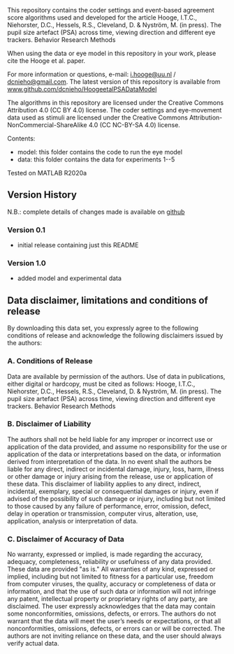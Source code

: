 This repository contains the coder settings and event-based agreement
score algorithms used and developed for the article Hooge, I.T.C.,
Niehorster, D.C., Hessels, R.S., Cleveland, D. & Nyström, M. (in press). The pupil size artefact (PSA) across time, viewing direction and different eye trackers. Behavior Research Methods

When using the data or eye model in this repository in your
work, please cite the Hooge et al. paper.

For more information or questions, e-mail: i.hooge@uu.nl /
dcnieho@gmail.com. The latest version of this repository is available
from www.github.com/dcnieho/HoogeetalPSADataModel

The algorithms in this repository are licensed under the Creative
Commons Attribution 4.0 (CC BY 4.0) license. The coder settings and
eye-movement data used as stimuli are licensed under the Creative
Commons Attribution-NonCommercial-ShareAlike 4.0 (CC NC-BY-SA 4.0)
license.

Contents:
- model: this folder contains the code to run the eye model
- data: this folder contains the data for experiments 1--5

Tested on MATLAB R2020a

## Version History
N.B.: complete details of changes made is available on [github](https://github.com/dcnieho/HoogeetalPSADataModel)
### Version 0.1
- initial release containing just this README
### Version 1.0
- added model and experimental data




## Data disclaimer, limitations and conditions of release
By downloading this data set, you expressly agree to the following conditions of release and acknowledge the following disclaimers issued by the authors:

### A. Conditions of Release
Data are available by permission of the authors. Use of data in publications, either digital or hardcopy, must be cited as follows: 
Hooge, I.T.C., Niehorster, D.C., Hessels, R.S., Cleveland, D. & Nyström, M. (in press). The pupil size artefact (PSA) across time, viewing direction and different eye trackers. Behavior Research Methods

### B. Disclaimer of Liability
The authors shall not be held liable for any improper or incorrect use or application of the data provided, and assume no responsibility for the use or application of the data or interpretations based on the data, or information derived from interpretation of the data. In no event shall the authors be liable for any direct, indirect or incidental damage, injury, loss, harm, illness or other damage or injury arising from the release, use or application of these data. This disclaimer of liability applies to any direct, indirect, incidental, exemplary, special or consequential damages or injury, even if advised of the possibility of such damage or injury, including but not limited to those caused by any failure of performance, error, omission, defect, delay in operation or transmission, computer virus, alteration, use, application, analysis or interpretation of data.

### C. Disclaimer of Accuracy of Data
No warranty, expressed or implied, is made regarding the accuracy, adequacy, completeness, reliability or usefulness of any data provided. These data are provided "as is." All warranties of any kind, expressed or implied, including but not limited to fitness for a particular use, freedom from computer viruses, the quality, accuracy or completeness of data or information, and that the use of such data or information will not infringe any patent, intellectual property or proprietary rights of any party, are disclaimed. The user expressly acknowledges that the data may contain some nonconformities, omissions, defects, or errors. The authors do not warrant that the data will meet the user’s needs or expectations, or that all nonconformities, omissions, defects, or errors can or will be corrected. The authors are not inviting reliance on these data, and the user should always verify actual data.


